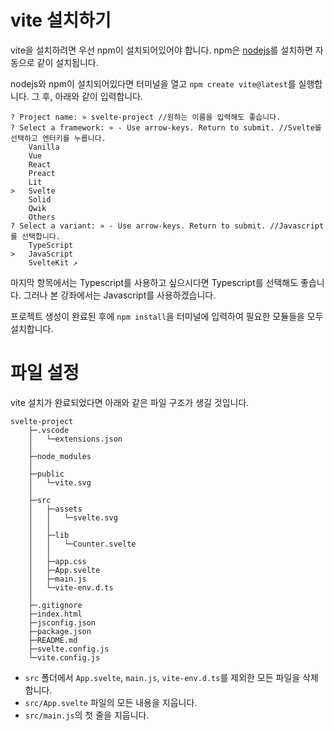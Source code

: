 # vite 설치하기

vite을 설치하려면 우선 npm이 설치되어있어야 합니다. npm은 [nodejs](https://nodejs.org/)를 설치하면 자동으로 같이 설치됩니다.

nodejs와 npm이 설치되어있다면 터미널을 열고 `npm create vite@latest`를 실행합니다. 그 후, 아래와 같이 입력합니다.
```shell
? Project name: » svelte-project //원하는 이름을 입력해도 좋습니다.
? Select a framework: » - Use arrow-keys. Return to submit. //Svelte를 선택하고 엔터키를 누릅니다.
    Vanilla
    Vue
    React
    Preact
    Lit
>   Svelte
    Solid
    Qwik
    Others
? Select a variant: » - Use arrow-keys. Return to submit. //Javascript를 선택합니다.
    TypeScript
>   JavaScript
    SvelteKit ↗
```
마지막 항목에서는 Typescript를 사용하고 싶으시다면 Typescript를 선택해도 좋습니다. 그러나 본 강좌에서는 Javascript를 사용하겠습니다.

프로젝트 생성이 완료된 후에 `npm install`을 터미널에 입력하여 필요한 모듈들을 모두 설치합니다.

# 파일 설정
vite 설치가 완료되었다면 아래와 같은 파일 구조가 생길 것입니다.
```tree
svelte-project
    ├─.vscode
    │   └─extensions.json
    │
    ├─node_modules
    │
    ├─public
    │   └─vite.svg
    │
    ├─src
    │   ├─assets
    │   │   └─svelte.svg
    │   │
    │   ├─lib
    │   │   └─Counter.svelte
    │   │
    │   ├─app.css
    │   ├─App.svelte
    │   ├─main.js
    │   └─vite-env.d.ts
    │
    ├─.gitignore
    ├─index.html
    ├─jsconfig.json
    ├─package.json
    ├─README.md
    ├─svelte.config.js
    └─vite.config.js
```

- `src` 폴더에서 `App.svelte`, `main.js`, `vite-env.d.ts`를 제외한 모든 파일을 삭제합니다.
- `src/App.svelte` 파일의 모든 내용을 지웁니다.
- `src/main.js`의 첫 줄을 지웁니다.